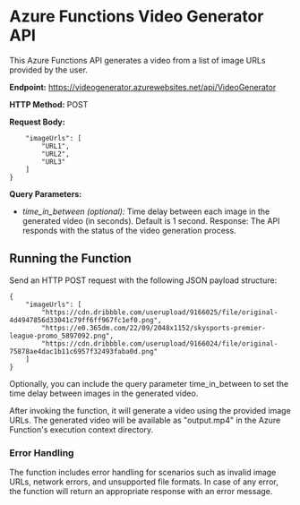 # Azure Functions Video Generator API

This Azure Functions API generates a video from a list of image URLs provided by the user.

**Endpoint:** https://videogenerator.azurewebsites.net/api/VideoGenerator

**HTTP Method:** POST

**Request Body:**

```{
    "imageUrls": [
        "URL1",
        "URL2",
        "URL3"
    ]
}
```

**Query Parameters:**

- _time_in_between (optional):_ Time delay between each image in the generated video (in seconds). Default is 1 second.
  Response: The API responds with the status of the video generation process.

## Running the Function

Send an HTTP POST request with the following JSON payload structure:

```
{
    "imageUrls": [
        "https://cdn.dribbble.com/userupload/9166025/file/original-4d4947856d33041c79ff6ff967fc1ef0.png",
        "https://e0.365dm.com/22/09/2048x1152/skysports-premier-league-promo_5897092.png",
        "https://cdn.dribbble.com/userupload/9166024/file/original-75878ae4dac1b11c6957f32493faba0d.png"
    ]
}
```

Optionally, you can include the query parameter time_in_between to set the time delay between images in the generated video.

After invoking the function, it will generate a video using the provided image URLs. The generated video will be available as "output.mp4" in the Azure Function's execution context directory.

### Error Handling

The function includes error handling for scenarios such as invalid image URLs, network errors, and unsupported file formats. In case of any error, the function will return an appropriate response with an error message.
